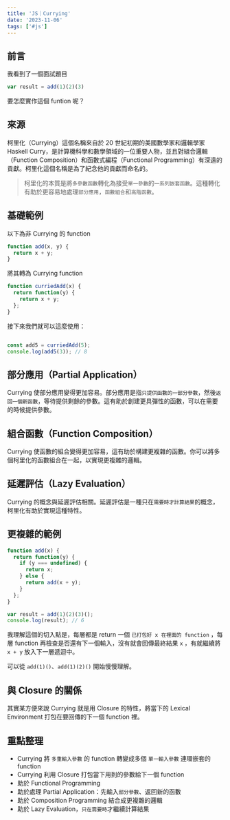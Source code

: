 ```yaml
---
title: 'JS｜Currying'
date: '2023-11-06'
tags: ['#js']
---
```


## 前言

我看到了一個面試題目

```jsx
var result = add(1)(2)(3)
```

要怎麼實作這個 funtion 呢？

## 來源

柯里化（Currying）這個名稱來自於 20 世紀初期的美國數學家和邏輯學家 Haskell Curry，是計算機科學和數學領域的一位重要人物，並且對組合邏輯（Function Composition）和函數式編程（Functional Programming）有深遠的貢獻。柯里化這個名稱是為了紀念他的貢獻而命名的。

> 柯里化的本質是將`多參數函數`轉化為接受`單一參數`的`一系列嵌套函數`。這種轉化有助於更容易地處理`部分應用`，`函數組合`和`高階函數`。
> 

## 基礎範例

以下為非 Currying 的 function

```jsx
function add(x, y) {
  return x + y;
}
```

將其轉為 Currying function

```jsx
function curriedAdd(x) {
  return function(y) {
    return x + y;
  };
}
```

接下來我們就可以這麼使用：

```jsx

const add5 = curriedAdd(5);
console.log(add5(3)); // 8
```

## 部分應用（Partial Application）

Currying 使部分應用變得更加容易。部分應用是指`只提供函數的一部分參數`，然後`返回一個新函數`，等待提供剩餘的參數。這有助於創建更具彈性的函數，可以在需要的時候提供參數。

## 組合函數（Function Composition）

Currying 使函數的組合變得更加容易，這有助於構建更複雜的函數。你可以將多個柯里化的函數組合在一起，以實現更複雜的邏輯。

## 延遲評估（Lazy Evaluation）

Currying 的概念與延遲評估相關。延遲評估是一種只在`需要時才計算結果`的概念，柯里化有助於實現這種特性。

## 更複雜的範例

```jsx
function add(x) {
  return function(y) {
    if (y === undefined) {
      return x;
    } else {
      return add(x + y);
    }
  };
}

var result = add(1)(2)(3)();
console.log(result); // 6
```

我理解這個的切入點是，每層都是 return 一個 `已打包好 x 在裡面的 function` ，每層 function 再檢查是否還有下一個輸入，沒有就會回傳最終結果 `x` ，有就繼續將 `x + y` 放入下一層遞迴中。

可以從 `add(1)()`、`add(1)(2)()` 開始慢慢理解。

## 與 Closure 的關係

其實某方便來說 Currying 就是用 Closure 的特性，將當下的 Lexical Environment 打包在要回傳的下一個 function 裡。

## 重點整理

- Currying 將 `多重輸入參數` 的 function 轉變成多個 `單一輸入參數` 連環嵌套的 function
- Currying 利用 Closure 打包當下用到的參數給下一個 function
- 助於 Functional Programming
- 助於處理 Partial Application：先輸入`部分參數`、返回新的函數
- 助於 Composition Programming 結合成更複雜的邏輯
- 助於 Lazy Evaluation，`只在需要時`才繼續計算結果